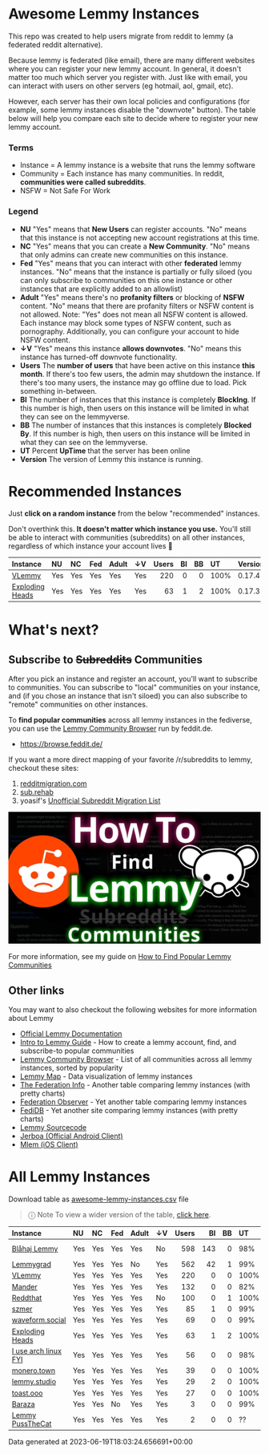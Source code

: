 
# Awesome Lemmy Instances

This repo was created to help users migrate from reddit to lemmy (a federated reddit alternative).

Because lemmy is federated (like email), there are many different websites where you can register your new lemmy account. In general, it doesn't matter too much which server you register with. Just like with email, you can interact with users on other servers (eg hotmail, aol, gmail, etc).

However, each server has their own local policies and configurations (for example, some lemmy instances disable the "downvote" button). The table below will help you compare each site to decide where to register your new lemmy account.

### Terms

 * Instance = A lemmy instance is a website that runs the lemmy software
 * Community = Each instance has many communities. In reddit, **communities were called subreddits**.
 * NSFW = Not Safe For Work

### Legend

 * **NU** "Yes" means that **New Users** can register accounts. "No" means that this instance is not accepting new account registrations at this time.
 * **NC** "Yes" means that you can create a **New Community**. "No" means that only admins can create new communities on this instance.
 * **Fed** "Yes" means that you can interact with other **federated** lemmy instances. "No" means that the instance is partially or fully siloed (you can only subscribe to communities on this one instance or other instances that are explicitly added to an allowlist)
 * **Adult** "Yes" means there's no **profanity filters** or blocking of **NSFW** content. "No" means that there are profanity filters or NSFW content is not allowed. Note: "Yes" does not mean all NSFW content is allowed. Each instance may block some types of NSFW content, such as pornography. Additionally, you can configure your account to hide NSFW content. 
 * **↓V** "Yes" means this instance **allows downvotes**. "No" means this instance has turned-off downvote functionality.
 * **Users** The **number of users** that have been active on this instance **this month**. If there's too few users, the admin may shutdown the instance. If there's too many users, the instance may go offline due to load. Pick something in-between.
 * **BI** The number of instances that this instance is completely **BlockIng**. If this number is high, then users on this instance will be limited in what they can see on the lemmyverse.
 * **BB** The number of instances that this instances is completely **Blocked By**. If this number is high, then users on this instance will be limited in what they can see on the lemmyverse.
 * **UT** Percent **UpTime** that the server has been online
 * **Version** The version of Lemmy this instance is running.

# Recommended Instances

Just **click on a random instance** from the below "recommended" instances.

Don't overthink this. **It doesn't matter which instance you use.** You'll still be able to interact with communities (subreddits) on all other instances, regardless of which instance your account lives 🙂

| Instance                                       | NU   | NC   | Fed   | Adult   | ↓V   |   Users |   BI |   BB | UT   | Version   |
|:-----------------------------------------------|:-----|:-----|:------|:--------|:-----|--------:|-----:|-----:|:-----|:----------|
| [VLemmy](https://vlemmy.net)                   | Yes  | Yes  | Yes   | Yes     | Yes  |     220 |    0 |    0 | 100% | 0.17.4    |
| [Exploding Heads](https://exploding-heads.com) | Yes  | Yes  | Yes   | Yes     | Yes  |      63 |    1 |    2 | 100% | 0.17.3    |

# What's next?

## Subscribe to ~~Subreddits~~ Communities

After you pick an instance and register an account, you'll want to subscribe to communities. You can subscribe to "local" communities on your instance, and (if you chose an instance that isn't siloed) you can also subscribe to "remote" communities on other instances.

To **find popular communities** across all lemmy instances in the fediverse, you can use the [Lemmy Community Browser](https://browse.feddit.de/) run by feddit.de.

 * https://browse.feddit.de/

If you want a more direct mapping of your favorite /r/subreddits to lemmy, checkout these sites:

1. [redditmigration.com](https://redditmigration.com/)
1. [sub.rehab](https://sub.rehab/)
1. yoasif's [Unofficial Subreddit Migration List](https://www.quippd.com/writing/2023/06/15/unofficial-subreddit-migration-list-lemmy-kbin-etc.html)


<a href="https://tech.michaelaltfield.net/2023/06/11/lemmy-migration-find-subreddits-communities/"><img src="lemmy-migration-find-subreddits-communities.jpg" alt="How To Find Lemmy Communities" /></a>

For more information, see my guide on [How to Find Popular Lemmy Communities](https://tech.michaelaltfield.net/2023/06/11/lemmy-migration-find-subreddits-communities/)

## Other links

You may want to also checkout the following websites for more information about Lemmy

 * [Official Lemmy Documentation](https://join-lemmy.org/docs/en/index.html)
 * [Intro to Lemmy Guide](https://tech.michaelaltfield.net/2023/06/11/lemmy-migration-find-subreddits-communities/) - How to create a lemmy account, find, and subscribe-to popular communities
 * [Lemmy Community Browser](https://browse.feddit.de/) - List of all communities across all lemmy instances, sorted by popularity
 * [Lemmy Map](https://lemmymap.feddit.de) - Data visualization of lemmy instances
 * [The Federation Info](https://the-federation.info/platform/73) - Another table comparing lemmy instances (with pretty charts)
 * [Federation Observer](https://lemmy.fediverse.observer/list) - Yet another table comparing lemmy instances
 * [FediDB](https://fedidb.org/software/lemmy) - Yet another site comparing lemmy instances (with pretty charts)
 * [Lemmy Sourcecode](https://github.com/LemmyNet/lemmy)
 * [Jerboa (Official Android Client)](https://f-droid.org/packages/com.jerboa/)
 * [Mlem (iOS Client)](https://testflight.apple.com/join/xQfmkJhc)


# All Lemmy Instances

Download table as <a href="https://raw.githubusercontent.com/maltfield/awesome-lemmy-instances/main/awesome-lemmy-instances.csv" target="_blank" download>awesome-lemmy-instances.csv</a> file

> ⓘ Note To view a wider version of the table, [click here](README.md).

| Instance                                          | NU   | NC   | Fed   | Adult   | ↓V   |   Users |   BI |   BB | UT   | Version     |
|:--------------------------------------------------|:-----|:-----|:------|:--------|:-----|--------:|-----:|-----:|:-----|:------------|
| [Blåhaj Lemmy](https://lemmy.blahaj.zone)         | Yes  | Yes  | Yes   | Yes     | No   |     598 |  143 |    0 | 98%  | 0.17.4-kt.1 |
| [Lemmygrad](https://lemmygrad.ml)                 | Yes  | Yes  | Yes   | No      | Yes  |     562 |   42 |    1 | 99%  | 0.17.4      |
| [VLemmy](https://vlemmy.net)                      | Yes  | Yes  | Yes   | Yes     | Yes  |     220 |    0 |    0 | 100% | 0.17.4      |
| [Mander](https://mander.xyz)                      | Yes  | Yes  | Yes   | Yes     | Yes  |     132 |    0 |    0 | 82%  | 0.17.4      |
| [Reddthat](https://reddthat.com)                  | Yes  | Yes  | Yes   | Yes     | No   |     100 |    0 |    1 | 100% | 0.17.4      |
| [szmer](https://szmer.info)                       | Yes  | Yes  | Yes   | Yes     | Yes  |      85 |    1 |    0 | 99%  | 0.17.4      |
| [waveform.social](https://waveform.social)        | Yes  | Yes  | Yes   | Yes     | Yes  |      69 |    0 |    0 | 99%  | 0.17.4      |
| [Exploding Heads](https://exploding-heads.com)    | Yes  | Yes  | Yes   | Yes     | Yes  |      63 |    1 |    2 | 100% | 0.17.3      |
| [I use arch linux FYI](https://iusearchlinux.fyi) | Yes  | Yes  | Yes   | Yes     | Yes  |      56 |    0 |    0 | 98%  | 0.17.4      |
| [monero.town](https://monero.town)                | Yes  | Yes  | Yes   | Yes     | Yes  |      39 |    0 |    0 | 100% | 0.17.4      |
| [lemmy.studio](https://lemmy.studio)              | Yes  | Yes  | Yes   | Yes     | Yes  |      29 |    2 |    0 | 100% | 0.17.3      |
| [toast.ooo](https://toast.ooo)                    | Yes  | Yes  | Yes   | Yes     | Yes  |      27 |    0 |    0 | 100% | 0.17.4      |
| [Baraza](https://baraza.africa)                   | Yes  | Yes  | No    | Yes     | Yes  |       3 |    0 |    0 | 99%  | 0.17.2      |
| [Lemmy  PussTheCat](https://lemmy.pussthecat.org) | Yes  | Yes  | Yes   | Yes     | Yes  |       2 |    0 |    0 | ??   | 0.17.3      |

Data generated at 2023-06-19T18:03:24.656691+00:00
